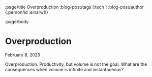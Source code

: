 :page/title Overproduction
:blog-post/tags [:tech ]
:blog-post/author {:person/id :einarwh}

<!-- :blog-post/published #time/ldt "2014-12-27T00:00:00" -->

:page/body

# Overproduction

<p class="blog-post-date">February 8, 2025</p>

Overproduction. Productivity, but volume is not the goal. What are the consequences when volume is infinite and instantaneous?

